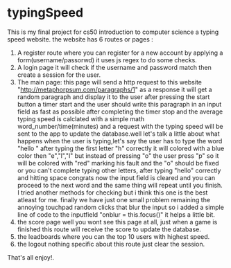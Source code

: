 # typingSpeed
This is my final project for cs50 introduction to computer science
a typing speed website.
the website has 6 routes or pages :
1. A register route where you can register for a new account by applying a form(username/passorwd) it uses js regex to do some checks.
2. A login page it will check if the username and password match then create a session for the user.
3. The main page: this page will send a http request to this website "http://metaphorpsum.com/paragraphs/1" as a response it will get a random paragraph and display it to the user after pressing the start button a timer start and the user should write this paragraph in an input field as fast as possible after completing the timer stop and the average typing speed is calclated with a simple math word_number/time(minutes) 
and a request with the typing speed will be sent to the app to update the database.well let's talk a little about what happens when the user is typing,let's say the user has to type the word "hello "
after typing the first letter "h"
correctly it will colored with a blue color then "e","l","l" but instead of pressing "o" the user press "p" so it will be colored with "red" marking his fault and the "o"
should be fixed or you can't complete typing other letters,
after typing "hello" correctly and hitting space congrats now the input field is cleared and you can proceed to the next word and the same thing will repeat until you finish. I tried another methods for checking but i think this one is the best atleast for me. finally we have just one small problem remaining
the annoying touchpad random clicks that blur the input so i added a simple line of code to the inputfield
"onblur = this.focus()" it helps a little bit.
4. the score page well you wont see this page at all, just when a game is finished this route will receive the score to update the database.
5. the leadboards where you can the top 10 users with highest speed.
6. the logout nothing specific about this route just clear the session.

That's all enjoy!.
